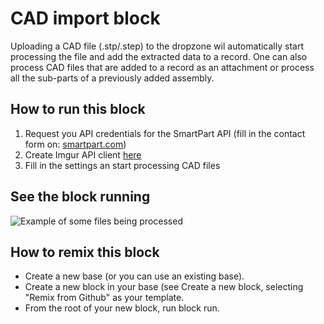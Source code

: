 # CAD import block

Uploading a CAD file (.stp/.step) to the dropzone wil automatically start processing the file and
add the extracted data to a record. One can also process CAD files that are added to a record as
an attachment or process all the sub-parts of a previously added assembly.

## How to run this block

1. Request you API credentials for the SmartPart API (fill in the contact form on: [smartpart.com](https://www.smartpart.com/en/))
2. Create Imgur API client [here](https://api.imgur.com/oauth2/addclient)
3. Fill in the settings an start processing CAD files

## See the block running

![Example of some files being processed](media/block.gif)

## How to remix this block

- Create a new base (or you can use an existing base).
- Create a new block in your base (see Create a new block, selecting "Remix from Github" as your template.
- From the root of your new block, run block run.
